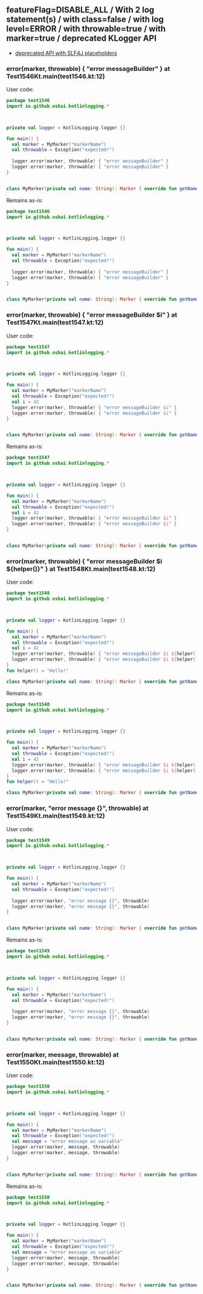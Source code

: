 ## featureFlag=DISABLE_ALL / With 2 log statement(s) / with class=false / with log level=ERROR / with throwable=true / with marker=true / deprecated KLogger API

* [deprecated API with SLF4J placeholders](deprecated-slf4j-placeholders.md)

###  error(marker, throwable) { "error messageBuilder" } at Test1546Kt.main(test1546.kt:12)

User code:
```kotlin
package test1546
import io.github.oshai.kotlinlogging.*



private val logger = KotlinLogging.logger {}

fun main() {
  val marker = MyMarker("markerName")
  val throwable = Exception("expected!")
  
  logger.error(marker, throwable) { "error messageBuilder" }
  logger.error(marker, throwable) { "error messageBuilder" }
}


class MyMarker(private val name: String): Marker { override fun getName() = name }

```
  
Remains as-is:
```kotlin
package test1546
import io.github.oshai.kotlinlogging.*



private val logger = KotlinLogging.logger {}

fun main() {
  val marker = MyMarker("markerName")
  val throwable = Exception("expected!")
  
  logger.error(marker, throwable) { "error messageBuilder" }
  logger.error(marker, throwable) { "error messageBuilder" }
}


class MyMarker(private val name: String): Marker { override fun getName() = name }

```

###  error(marker, throwable) { "error messageBuilder $i" } at Test1547Kt.main(test1547.kt:12)

User code:
```kotlin
package test1547
import io.github.oshai.kotlinlogging.*



private val logger = KotlinLogging.logger {}

fun main() {
  val marker = MyMarker("markerName")
  val throwable = Exception("expected!")
  val i = 42
  logger.error(marker, throwable) { "error messageBuilder $i" }
  logger.error(marker, throwable) { "error messageBuilder $i" }
}


class MyMarker(private val name: String): Marker { override fun getName() = name }

```
  
Remains as-is:
```kotlin
package test1547
import io.github.oshai.kotlinlogging.*



private val logger = KotlinLogging.logger {}

fun main() {
  val marker = MyMarker("markerName")
  val throwable = Exception("expected!")
  val i = 42
  logger.error(marker, throwable) { "error messageBuilder $i" }
  logger.error(marker, throwable) { "error messageBuilder $i" }
}


class MyMarker(private val name: String): Marker { override fun getName() = name }

```

###  error(marker, throwable) { "error messageBuilder $i ${helper()}" } at Test1548Kt.main(test1548.kt:12)

User code:
```kotlin
package test1548
import io.github.oshai.kotlinlogging.*



private val logger = KotlinLogging.logger {}

fun main() {
  val marker = MyMarker("markerName")
  val throwable = Exception("expected!")
  val i = 42
  logger.error(marker, throwable) { "error messageBuilder $i ${helper()}" }
  logger.error(marker, throwable) { "error messageBuilder $i ${helper()}" }
}
fun helper() = "Hello!"

class MyMarker(private val name: String): Marker { override fun getName() = name }

```
  
Remains as-is:
```kotlin
package test1548
import io.github.oshai.kotlinlogging.*



private val logger = KotlinLogging.logger {}

fun main() {
  val marker = MyMarker("markerName")
  val throwable = Exception("expected!")
  val i = 42
  logger.error(marker, throwable) { "error messageBuilder $i ${helper()}" }
  logger.error(marker, throwable) { "error messageBuilder $i ${helper()}" }
}
fun helper() = "Hello!"

class MyMarker(private val name: String): Marker { override fun getName() = name }

```

###  error(marker, "error message {}", throwable) at Test1549Kt.main(test1549.kt:12)

User code:
```kotlin
package test1549
import io.github.oshai.kotlinlogging.*



private val logger = KotlinLogging.logger {}

fun main() {
  val marker = MyMarker("markerName")
  val throwable = Exception("expected!")
  
  logger.error(marker, "error message {}", throwable)
  logger.error(marker, "error message {}", throwable)
}


class MyMarker(private val name: String): Marker { override fun getName() = name }

```
  
Remains as-is:
```kotlin
package test1549
import io.github.oshai.kotlinlogging.*



private val logger = KotlinLogging.logger {}

fun main() {
  val marker = MyMarker("markerName")
  val throwable = Exception("expected!")
  
  logger.error(marker, "error message {}", throwable)
  logger.error(marker, "error message {}", throwable)
}


class MyMarker(private val name: String): Marker { override fun getName() = name }

```

###  error(marker, message, throwable) at Test1550Kt.main(test1550.kt:12)

User code:
```kotlin
package test1550
import io.github.oshai.kotlinlogging.*



private val logger = KotlinLogging.logger {}

fun main() {
  val marker = MyMarker("markerName")
  val throwable = Exception("expected!")
  val message = "error message as variable"
  logger.error(marker, message, throwable)
  logger.error(marker, message, throwable)
}


class MyMarker(private val name: String): Marker { override fun getName() = name }

```
  
Remains as-is:
```kotlin
package test1550
import io.github.oshai.kotlinlogging.*



private val logger = KotlinLogging.logger {}

fun main() {
  val marker = MyMarker("markerName")
  val throwable = Exception("expected!")
  val message = "error message as variable"
  logger.error(marker, message, throwable)
  logger.error(marker, message, throwable)
}


class MyMarker(private val name: String): Marker { override fun getName() = name }

```
